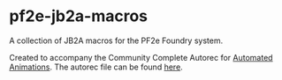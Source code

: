# pf2e-jb2a-macros
A collection of JB2A macros for the PF2e Foundry system.

Created to accompany the Community Complete Autorec for [Automated Animations](https://github.com/otigon/automated-jb2a-animations).
The autorec file can be found [here](https://github.com/MrVauxs/pf2e-jb2a-macros/blob/8eb932e0bab16dc4b28fff8df3b7ddaf46b5d3d4/autorec.json).
